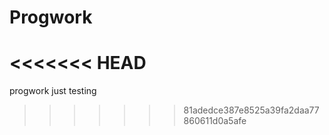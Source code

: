 # Progwork
<<<<<<< HEAD
=======
progwork
just testing
>>>>>>> 81adedce387e8525a39fa2daa77860611d0a5afe

